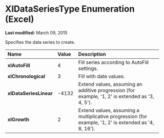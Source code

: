 
# XlDataSeriesType Enumeration (Excel)

 **Last modified:** March 09, 2015

Specifies the data series to create.


|**Name**|**Value**|**Description**|
|:-----|:-----|:-----|
| **xlAutoFill**|4|Fill series according to AutoFill settings.|
| **xlChronological**|3|Fill with date values.|
| **xlDataSeriesLinear**|-4132|Extend values, assuming an additive progression (for example, '1, 2' is extended as '3, 4, 5').|
| **xlGrowth**|2|Extend values, assuming a multiplicative progression (for example, '1, 2' is extended as '4, 8, 16').|
